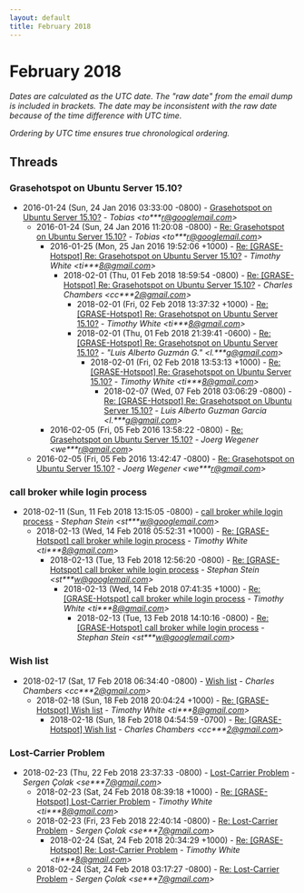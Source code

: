 ```yaml
---
layout: default
title: February 2018
---
```


# February 2018

_Dates are calculated as the UTC date. The "raw date" from the email dump is included in brackets. The date may be inconsistent with the raw date because of the time difference with UTC time._

_Ordering by UTC time ensures true chronological ordering._

## Threads

### Grasehotspot on Ubuntu Server 15.10?
+ 2016-01-24 (Sun, 24 Jan 2016 03:33:00 -0800) - [Grasehotspot on Ubuntu Server 15.10?](/archive/2016/01/ad4749d2176569def3e5cfea97a2381f3cdcb17c31ee24bfe7cc654895124179) - _Tobias \<to***r@googlemail.com\>_
  + 2016-01-24 (Sun, 24 Jan 2016 11:20:08 -0800) - [Re: Grasehotspot on Ubuntu Server 15.10?](/archive/2016/01/1d6a9590132ea35b8ad3eeec88114ca1dfc89f15af92ce50e0f80849b16da0da) - _Tobias \<to***r@googlemail.com\>_
    + 2016-01-25 (Mon, 25 Jan 2016 19:52:06 +1000) - [Re: [GRASE-Hotspot] Re: Grasehotspot on Ubuntu Server 15.10?](/archive/2016/01/1fe9d179745f9654dd8729753aaec83bbf7782ee7255e568b3f8dca9bff53806) - _Timothy White \<ti***8@gmail.com\>_
      + 2018-02-01 (Thu, 01 Feb 2018 18:59:54 -0800) - [Re: [GRASE-Hotspot] Re: Grasehotspot on Ubuntu Server 15.10?](/archive/2018/02/9c948f28430baaa366399b74747f255f0028d300a9131b4a686976f6a8b06783) - _Charles Chambers \<cc***2@gmail.com\>_
        + 2018-02-01 (Fri, 02 Feb 2018 13:37:32 +1000) - [Re: [GRASE-Hotspot] Re: Grasehotspot on Ubuntu Server 15.10?](/archive/2018/02/9de1ea0b354783afd91622c395c6cf8338abacf3878f06f42bcde04f26bedb8d) - _Timothy White \<ti***8@gmail.com\>_
        + 2018-02-01 (Thu, 01 Feb 2018 21:39:41 -0600) - [Re: [GRASE-Hotspot] Re: Grasehotspot on Ubuntu Server 15.10?](/archive/2018/02/6f8c3c92c6b58d05e748e9c54050dbad529f66c2ed752fb5a8928111effd1af4) - _"Luis Alberto Guzmán G." \<l.***g@gmail.com\>_
          + 2018-02-01 (Fri, 02 Feb 2018 13:53:13 +1000) - [Re: [GRASE-Hotspot] Re: Grasehotspot on Ubuntu Server 15.10?](/archive/2018/02/106943f406f1725b1f9b4b907ebf5e1eae29919ebb8fdf1654f681888f23b707) - _Timothy White \<ti***8@gmail.com\>_
            + 2018-02-07 (Wed, 07 Feb 2018 03:06:29 -0800) - [Re: [GRASE-Hotspot] Re: Grasehotspot on Ubuntu Server 15.10?](/archive/2018/02/f2345902de646af1609933a206071fd94695a4fb2151ace67f405287d99dfd5c) - _Luis Alberto Guzman Garcia \<l.***g@gmail.com\>_
    + 2016-02-05 (Fri, 05 Feb 2016 13:58:22 -0800) - [Re: Grasehotspot on Ubuntu Server 15.10?](/archive/2016/02/7d819d00e5a37545f493af82420c06f05a5165348c86286af0025247b625fd0e) - _Joerg Wegener \<we***r@gmail.com\>_
  + 2016-02-05 (Fri, 05 Feb 2016 13:42:47 -0800) - [Re: Grasehotspot on Ubuntu Server 15.10?](/archive/2016/02/76ec1af37d9784e70b79c118e9c35e5d326be08161753dbd534d5038a31156f7) - _Joerg Wegener \<we***r@gmail.com\>_

### call broker while login process
+ 2018-02-11 (Sun, 11 Feb 2018 13:15:05 -0800) - [call broker while login process](/archive/2018/02/cedc05399928f8475fa7f91e4fa51933220cad2caaedbde036fd1f233768f389) - _Stephan Stein \<st***w@googlemail.com\>_
  + 2018-02-13 (Wed, 14 Feb 2018 05:52:31 +1000) - [Re: [GRASE-Hotspot] call broker while login process](/archive/2018/02/5302e874218804286ad69b7562e4f3bf3872b5a7b4f73ed5ba1d7ddad367da40) - _Timothy White \<ti***8@gmail.com\>_
    + 2018-02-13 (Tue, 13 Feb 2018 12:56:20 -0800) - [Re: [GRASE-Hotspot] call broker while login process](/archive/2018/02/443b82b53d33e5842f913ff57a2fcd99b7bce4ec228e532327c6974ff720bf15) - _Stephan Stein \<st***w@googlemail.com\>_
      + 2018-02-13 (Wed, 14 Feb 2018 07:41:35 +1000) - [Re: [GRASE-Hotspot] call broker while login process](/archive/2018/02/48df9a4c6f9882d879050aa77d1bfac7a95b7468b4c297ce43b37ce9f7d122cc) - _Timothy White \<ti***8@gmail.com\>_
        + 2018-02-13 (Tue, 13 Feb 2018 14:10:16 -0800) - [Re: [GRASE-Hotspot] call broker while login process](/archive/2018/02/f5d3e2cbc23ada438343315d41a8849759fde63500c4ee10372eccc651d74151) - _Stephan Stein \<st***w@googlemail.com\>_

### Wish list
+ 2018-02-17 (Sat, 17 Feb 2018 06:34:40 -0800) - [Wish list](/archive/2018/02/54e772b9d1daafe15b5f0510ff7a13ac2c52b913bc9c33b42a7f036490a94a99) - _Charles Chambers \<cc***2@gmail.com\>_
  + 2018-02-18 (Sun, 18 Feb 2018 20:04:24 +1000) - [Re: [GRASE-Hotspot] Wish list](/archive/2018/02/69a4bdd8bc04ea85d6694241984797648356989da3b47e76e01ab47620ffac21) - _Timothy White \<ti***8@gmail.com\>_
    + 2018-02-18 (Sun, 18 Feb 2018 04:54:59 -0700) - [Re: [GRASE-Hotspot] Wish list](/archive/2018/02/1b08f59f3ed1b87ec2b4387117002ec765813c2cdb6cd047a7488c7359acf073) - _Charles Chambers \<cc***2@gmail.com\>_

### Lost-Carrier Problem
+ 2018-02-23 (Thu, 22 Feb 2018 23:37:33 -0800) - [Lost-Carrier Problem](/archive/2018/02/02b1b536c08bf4e5479905cfac11b109683dc34f3ee1efaddbf24d14e08bc2ba) - _Sergen Çolak \<se***7@gmail.com\>_
  + 2018-02-23 (Sat, 24 Feb 2018 08:39:18 +1000) - [Re: [GRASE-Hotspot] Lost-Carrier Problem](/archive/2018/02/7dc64b8048a855414fb6e6582a9f9c813a2b4eeacc608eb77def3e0f763da58f) - _Timothy White \<ti***8@gmail.com\>_
  + 2018-02-23 (Fri, 23 Feb 2018 22:40:14 -0800) - [Re: Lost-Carrier Problem](/archive/2018/02/975392eee6829b4e33489da47936e384f02fee9a460a688931f86cca099cfdf5) - _Sergen Çolak \<se***7@gmail.com\>_
    + 2018-02-24 (Sat, 24 Feb 2018 20:34:29 +1000) - [Re: [GRASE-Hotspot] Re: Lost-Carrier Problem](/archive/2018/02/b864e0c6bf6e75372128545766d19c80a9e6713d66e37c314d7135e5b9a62bb2) - _Timothy White \<ti***8@gmail.com\>_
  + 2018-02-24 (Sat, 24 Feb 2018 03:17:27 -0800) - [Re: Lost-Carrier Problem](/archive/2018/02/258433e6c0dbd282c5033ca5b1051dd3483c7c4325b54d9a96fd360128728dcd) - _Sergen Çolak \<se***7@gmail.com\>_


